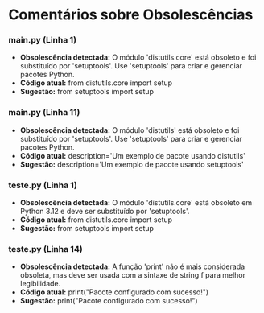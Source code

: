 # Comentários sobre Obsolescências

### main.py (Linha 1)
- **Obsolescência detectada:** O módulo 'distutils.core' está obsoleto e foi substituído por 'setuptools'. Use 'setuptools' para criar e gerenciar pacotes Python.
- **Código atual:** from distutils.core import setup
- **Sugestão:** from setuptools import setup


### main.py (Linha 11)
- **Obsolescência detectada:** O módulo 'distutils' está obsoleto e foi substituído por 'setuptools'. Use 'setuptools' para criar e gerenciar pacotes Python.
- **Código atual:** description='Um exemplo de pacote usando distutils'
- **Sugestão:** description='Um exemplo de pacote usando setuptools'


### teste.py (Linha 1)
- **Obsolescência detectada:** O módulo 'distutils.core' está obsoleto em Python 3.12 e deve ser substituído por 'setuptools'.
- **Código atual:** from distutils.core import setup
- **Sugestão:** from setuptools import setup


### teste.py (Linha 14)
- **Obsolescência detectada:** A função 'print' não é mais considerada obsoleta, mas deve ser usada com a sintaxe de string f para melhor legibilidade.
- **Código atual:** print("Pacote configurado com sucesso!")
- **Sugestão:** print("Pacote configurado com sucesso!")

